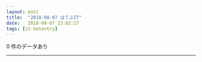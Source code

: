 ```yaml
---
layout: post
title:  "2018-08-07 はてぶIT"
date:   2018-08-07 23:02:17
tags: [it-hotentry]
---
```

0 件のデータあり

<hr>
